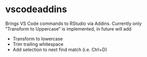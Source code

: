 vscodeaddins
================

Brings VS Code commands to RStudio via Addins. Currently only “Transform
to Uppercase” is implemented, in future will add

  - Transform to lowercase
  - Trim trailing whitespace
  - Add selection to next find match (i.e. Ctrl+D)
